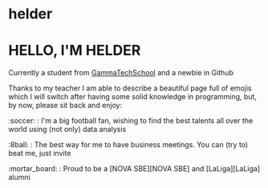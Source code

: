 # helder

# HELLO, I'M HELDER

Currently a student from [GammaTechSchool][GammaTechSchool] and a newbie in Github

</p> Thanks to my teacher I am able to describe a beautiful page full of emojis which I will switch after having some solid knowledge in programming, but, by now, please sit back and enjoy:

</p> :soccer: : I'm a big football fan, wishing to find the best talents all over the world using (not only) data analysis
</p> :8ball: : The best way for me to have business meetings. You can (try to) beat me, just invite
</p> :mortar_board: : Proud to be a [NOVA SBE][NOVA SBE] and [LaLiga][LaLiga] alumni


[GammaTechSchool]: https://gammatech.school
[LaLiga]: https://business-school.laliga.com/
[NOVA SBE]: https://www.novasbe.unl.pt/en/
